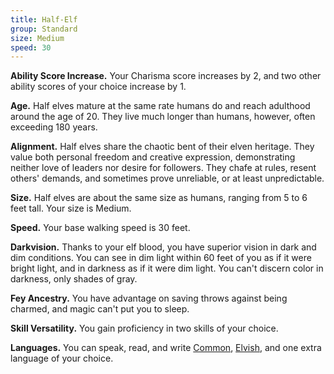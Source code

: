 ```yaml
---
title: Half-Elf
group: Standard
size: Medium
speed: 30
---
```


**Ability Score Increase.** Your Charisma score increases by 2, and two other ability scores of your choice increase by 1.

**Age.** Half elves mature at the same rate humans do and reach adulthood around the age of 20. They live much longer than humans, however, often exceeding 180 years.

**Alignment.** Half elves share the chaotic bent of their elven heritage. They value both personal freedom and creative expression, demonstrating neither love of leaders nor desire for followers. They chafe at rules, resent others' demands, and sometimes prove unreliable, or at least unpredictable.

**Size.** Half elves are about the same size as humans, ranging from 5 to 6 feet tall. Your size is Medium.

**Speed.** Your base walking speed is 30 feet.

**Darkvision.** Thanks to your elf blood, you have superior vision in dark and dim conditions. You can see in dim light within 60 feet of you as if it were bright light, and in darkness as if it were dim light. You can't discern color in darkness, only shades of gray.

**Fey Ancestry.** You have advantage on saving throws against being charmed, and magic can't put you to sleep.

**Skill Versatility.** You gain proficiency in two skills of your choice.

**Languages.** You can speak, read, and write [Common](/languages/common/), [Elvish](/languages/elvish/), and one extra language of your choice.
